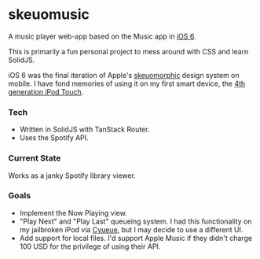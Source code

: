 # skeuomusic

A music player web-app based on the Music app in [iOS 6](https://en.wikipedia.org/wiki/IOS_6).

This is primarily a fun personal project to mess around with CSS and learn SolidJS.

iOS 6 was the final iteration of Apple's [skeuomorphic](https://en.wikipedia.org/wiki/Skeuomorph) design system on mobile.
I have fond memories of using it on my first smart device, the [4th generation iPod Touch](https://en.wikipedia.org/wiki/IPod_Touch_(4th_generation)).

### Tech

- Written in SolidJS with TanStack Router.
- Uses the Spotify API.

### Current State

Works as a janky Spotify library viewer.

### Goals

- Implement the Now Playing view.
- "Play Next" and "Play Last" queueing system. I had this functionality on my jailbroken iPod via [Cyueue](https://cydia.saurik.com/info/com.saurik.cyueue/), but I may decide to use a different UI.
- Add support for local files. I'd support Apple Music if they didn't charge 100 USD for the privilege of using their API.
